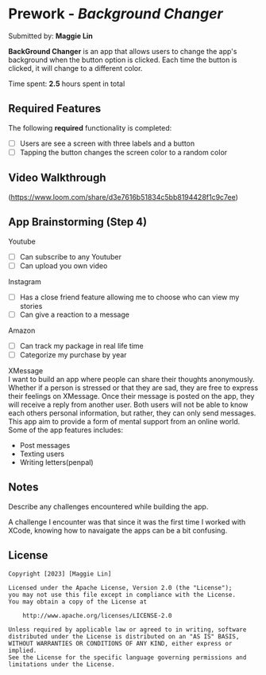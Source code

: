 # Prework - *Background Changer*

Submitted by: **Maggie Lin**

**BackGround Changer** is an app that allows users to change the app's background when the button option is clicked. Each time the button is clicked, it will change to a different color.

Time spent: **2.5** hours spent in total

## Required Features

The following **required** functionality is completed:

- [ ] Users are see a screen with three labels and a button
- [ ] Tapping the button changes the screen color to a random color
 
## Video Walkthrough

(https://www.loom.com/share/d3e7616b51834c5bb8194428f1c9c7ee)

## App Brainstorming (Step 4)
Youtube  
- [ ] Can subscribe to any Youtuber  
- [ ] Can upload you own video

Instagram  
- [ ] Has a close friend feature allowing me to choose who can view my stories  
- [ ] Can give a reaction to a message  

Amazon
- [ ] Can track my package in real life time
- [ ] Categorize my purchase by year

XMessage  
I want to build an app where people can share their thoughts anonymously. Whether if a person is stressed or that they are sad, they are free to express their feelings on XMessage. Once their message is posted on the app, they will receive a reply from another user. Both users will not be able to know each others personal information, but rather, they can only send messages. This app aim to provide a form of mental support from an online world.  
Some of the app features includes:  
- Post messages
- Texting users
- Writing letters(penpal)

## Notes

Describe any challenges encountered while building the app.

A challenge I encounter was that since it was the first time I worked with XCode, knowing how to navaigate the apps can be a bit confusing. 

## License

    Copyright [2023] [Maggie Lin]

    Licensed under the Apache License, Version 2.0 (the "License");
    you may not use this file except in compliance with the License.
    You may obtain a copy of the License at

        http://www.apache.org/licenses/LICENSE-2.0

    Unless required by applicable law or agreed to in writing, software
    distributed under the License is distributed on an "AS IS" BASIS,
    WITHOUT WARRANTIES OR CONDITIONS OF ANY KIND, either express or implied.
    See the License for the specific language governing permissions and
    limitations under the License.
